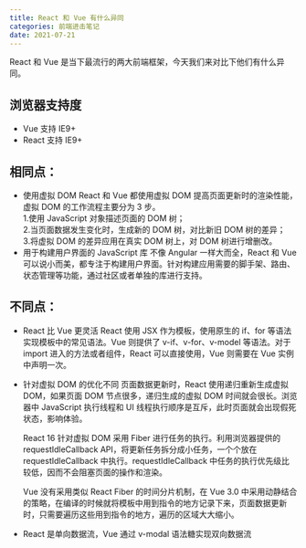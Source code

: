 ```yaml
---
title: React 和 Vue 有什么异同
categories: 前端进击笔记
date: 2021-07-21
---
```


React 和 Vue 是当下最流行的两大前端框架，今天我们来对比下他们有什么异同。

<!-- more -->

## 浏览器支持度

- Vue 支持 IE9+
- React 支持 IE9+

## 相同点：

- 使用虚拟 DOM
  React 和 Vue 都使用虚拟 DOM 提高页面更新时的渲染性能，虚拟 DOM 的工作流程主要分为 3 步。  
  1.使用 JavaScript 对象描述页面的 DOM 树；  
  2.当页面数据发生变化时，生成新的 DOM 树，对比新旧 DOM 树的差异；  
  3.将虚拟 DOM 的差异应用在真实 DOM 树上，对 DOM 树进行增删改。
- 用于构建用户界面的 JavaScript 库
  不像 Angular 一样大而全，React 和 Vue 可以说小而美，都专注于构建用户界面。针对构建应用需要的脚手架、路由、状态管理等功能，通过社区或者单独的库进行支持。

## 不同点：

- React 比 Vue 更灵活
  React 使用 JSX 作为模板，使用原生的 if、for 等语法实现模板中的常见语法。Vue 则提供了 v-if、v-for、v-model 等语法。对于 import 进入的方法或者组件，React 可以直接使用，Vue 则需要在 Vue 实例中声明一次。

- 针对虚拟 DOM 的优化不同
  页面数据更新时，React 使用递归重新生成虚拟 DOM，如果页面 DOM 节点很多，递归生成的虚拟 DOM 时间就会很长。浏览器中 JavaScript 执行线程和 UI 线程执行顺序是互斥，此时页面就会出现假死状态，影响体验。

  React 16 针对虚拟 DOM 采用 Fiber 进行任务的执行。利用浏览器提供的 requestIdleCallback API，将更新任务拆分成小任务，一个个放在 requestIdleCallback 中执行。requestIdleCallback 中任务的执行优先级比较低，因而不会阻塞页面的操作和渲染。

  Vue 没有采用类似 React Fiber 的时间分片机制，在 Vue 3.0 中采用动静结合的策略，在编译的时候就将模板中用到指令的地方记录下来，页面数据更新时，只需要遍历这些用到指令的地方，遍历的区域大大缩小。

- React 是单向数据流，Vue 通过 v-modal 语法糖实现双向数据流
